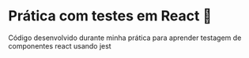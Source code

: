# Prática com testes em React :test_tube:

Código desenvolvido durante minha prática para aprender testagem de componentes react usando jest

